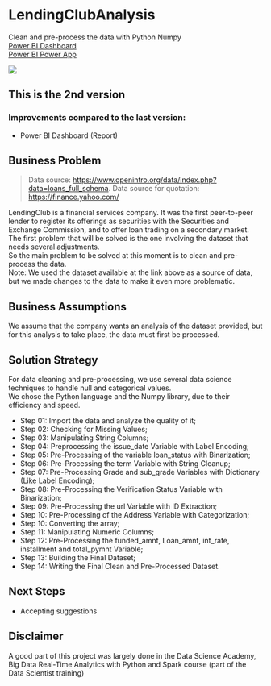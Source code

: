 # LendingClubAnalysis
Clean and pre-process the data with Python Numpy<br>
[Power BI Dashboard](https://app.powerbi.com/view?r=eyJrIjoiYTkwMDg3ZjQtMzFmZC00MmI4LWIzMDctZDFhOGQzODZiOTlkIiwidCI6IjA4OTM0YTNmLWFkNmUtNDgzZS1hNjhlLTUxYWI3OTI1YmFiNyJ9) <br> 
[Power BI Power App](https://app.powerbi.com/Redirect?action=OpenApp&appId=f6eebfe2-d3d9-472c-82d9-ddd925f736b9&ctid=08934a3f-ad6e-483e-a68e-51ab7925bab7)

<img align="center" src=https://user-images.githubusercontent.com/111542025/226971228-d74318e7-66ad-4aee-b79b-41813e514684.png>

## This is the 2nd version
### Improvements compared to the last version:
* Power BI Dashboard (Report)

## Business Problem
> Data source: https://www.openintro.org/data/index.php?data=loans_full_schema. Data source for quotation: https://finance.yahoo.com/

LendingClub is a financial services company. It was the first peer-to-peer lender to register its offerings as securities with the Securities and Exchange Commission, and to offer loan trading on a secondary market.<br>
The first problem that will be solved is the one involving the dataset that needs several adjustments.<br>
So the main problem to be solved at this moment is to clean and pre-process the data.<br>
Note: We used the dataset available at the link above as a source of data, but we made changes to the data to make it even more problematic.

## Business Assumptions
We assume that the company wants an analysis of the dataset provided, but for this analysis to take place, the data must first be processed.

## Solution Strategy
For data cleaning and pre-processing, we use several data science techniques to handle null and categorical values.<br>
We chose the Python language and the Numpy library, due to their efficiency and speed.
* Step 01: Import the data and analyze the quality of it;
* Step 02: Checking for Missing Values;
* Step 03: Manipulating String Columns;
* Step 04: Preprocessing the issue_date Variable with Label Encoding;
* Step 05: Pre-Processing of the variable loan_status with Binarization;
* Step 06: Pre-Processing the term Variable with String Cleanup;
* Step 07: Pre-Processing Grade and sub_grade Variables with Dictionary (Like Label Encoding);
* Step 08: Pre-Processing the Verification Status Variable with Binarization;
* Step 09: Pre-Processing the url Variable with ID Extraction;
* Step 10: Pre-Processing of the Address Variable with Categorization;
* Step 10: Converting the array;
* Step 11: Manipulating Numeric Columns;
* Step 12: Pre-Processing the funded_amnt, Loan_amnt, int_rate, installment and total_pymnt Variable;
* Step 13: Building the Final Dataset;
* Step 14: Writing the Final Clean and Pre-Processed Dataset.



## Next Steps
* Accepting suggestions

## Disclaimer
A good part of this project was largely done in the Data Science Academy, Big Data Real-Time Analytics with Python and Spark course (part of the Data Scientist training)
